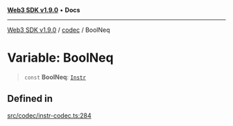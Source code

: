 [**Web3 SDK v1.9.0**](../../../README.md) • **Docs**

***

[Web3 SDK v1.9.0](../../../globals.md) / [codec](../README.md) / BoolNeq

# Variable: BoolNeq

> `const` **BoolNeq**: [`Instr`](../type-aliases/Instr.md)

## Defined in

[src/codec/instr-codec.ts:284](https://github.com/Mystic-Nayy/alephium-web3/blob/c1afd789a197ce5fe21f08c2965942090157c33d/packages/web3/src/codec/instr-codec.ts#L284)
